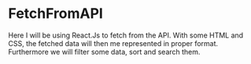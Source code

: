 # FetchFromAPI
Here I will be using React.Js to fetch from the API. With some HTML and CSS, the fetched data will then me represented in proper format. Furthermore we will filter some data, sort and search them. 
